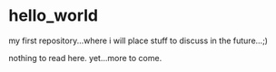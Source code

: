 # hello_world
my first repository...where i will place stuff to discuss in the future...;)

nothing to read here. yet...more to come.
